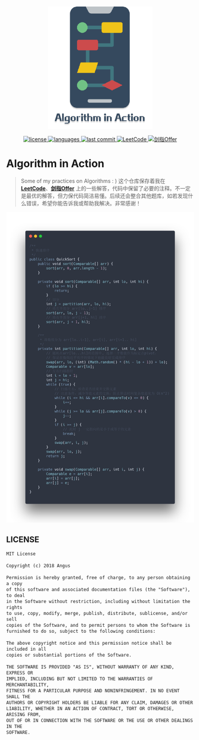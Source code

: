 <p align="center">
    <a href="#">
		<img src="assets/Algorithm-in-Action-logo.png" width="280" alt="Algorithm in Action">
    </a>
</p>
<p align="center">
    <a href="./LICENSE">
		<img src="https://img.shields.io/github/license/Angus-Liu/Algorithm-in-Action.svg?style=popout-square" alt="license">
    </a>
    <a href="https://github.com/Angus-Liu/Algorithm-in-Action/search?l=java">
    	<img src="https://img.shields.io/github/languages/top/Angus-Liu/Algorithm-in-Action.svg?style=popout-square" alt="languages">
    </a>
    <a href="https://github.com/Angus-Liu/Algorithm-in-Action/commits">
    	<img src="https://img.shields.io/github/last-commit/Angus-Liu/Algorithm-in-Action.svg?style=popout-square" alt="last commit">
    </a>
	<a href="./LeetCode">
		<img src="https://img.shields.io/badge/LeetCode-220/971-FDA116.svg?style=popout-square" alt="LeetCode">
	</a>
	<a href="./JianZhiOffer">
		<img src="https://img.shields.io/badge/剑指Offer-40/66-ff5959.svg?style=popout-square" alt="剑指Offer">
	</a>
</p>


# Algorithm in Action

> Some of my practices on Algorithms : ) 这个仓库保存着我在 [**LeetCode**](./LeetCode)、[**剑指Offer**](./JianZhiOffer) 上的一些解答，代码中保留了必要的注释。不一定是最优的解答，但力保代码简洁易懂。后续还会整合其他题库，如若发现什么错误，希望你能告诉我或帮助我解决。非常感谢！

<img src="assets/code.png" alt="快排" width="960" />

## LICENSE

```
MIT License

Copyright (c) 2018 Angus

Permission is hereby granted, free of charge, to any person obtaining a copy
of this software and associated documentation files (the "Software"), to deal
in the Software without restriction, including without limitation the rights
to use, copy, modify, merge, publish, distribute, sublicense, and/or sell
copies of the Software, and to permit persons to whom the Software is
furnished to do so, subject to the following conditions:

The above copyright notice and this permission notice shall be included in all
copies or substantial portions of the Software.

THE SOFTWARE IS PROVIDED "AS IS", WITHOUT WARRANTY OF ANY KIND, EXPRESS OR
IMPLIED, INCLUDING BUT NOT LIMITED TO THE WARRANTIES OF MERCHANTABILITY,
FITNESS FOR A PARTICULAR PURPOSE AND NONINFRINGEMENT. IN NO EVENT SHALL THE
AUTHORS OR COPYRIGHT HOLDERS BE LIABLE FOR ANY CLAIM, DAMAGES OR OTHER
LIABILITY, WHETHER IN AN ACTION OF CONTRACT, TORT OR OTHERWISE, ARISING FROM,
OUT OF OR IN CONNECTION WITH THE SOFTWARE OR THE USE OR OTHER DEALINGS IN THE
SOFTWARE.
```